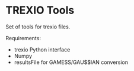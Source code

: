 # TREXIO Tools

Set of tools for trexio files.

Requirements:
- trexio Python interface
- Numpy
- resultsFile for GAMESS/GAU$$IAN conversion


